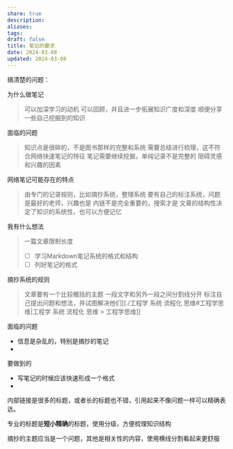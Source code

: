 ```yaml
---
share: true
description: 
aliases: 
tags: 
draft: false
title: 笔记的要求
date: 2024-03-08
updated: 2024-03-08
---
```

搞清楚的问题：

 为什么做笔记
> 可以加深学习的动机
> 可以回顾，并且进一步拓展知识广度和深度
> 顺便分享一些自己挖掘到的知识


面临的问题
> 知识点是很碎的，不是图书那样的完整和系统
> 需要总结进行梳理，这不符合网络快速笔记的特征
> 笔记需要继续挖掘，单纯记录不是完整的
> 阻碍灵感和兴趣的因素

网络笔记可能存在的特点
> 由专门的记录规则，比如摘抄系统，整理系统
> 要有自己的标注系统，问题是最好的老师，兴趣也是
> 内链不是完全重要的，搜索才是
> 文章的结构性决定了知识的系统性，也可以方便记忆

我有什么想法
> 一篇文章限制长度
> - [ ] 学习Markdown笔记系统的格式和结构
> - [ ] 列好笔记的格式
	
	
	
摘抄系统的规则
> 文章要有一个比较概括的主题
> 一段文字和另外一段之间分割线分开
> 标注自己提出问题和想法，并试图解决他们[[./工程学 系统 流程化 思维#工程学思维|工程学 系统 流程化 思维 > 工程学思维]]
	
	
	
面临的问题
- 信息是杂乱的，特别是摘抄的笔记
- 
要做到的
- 写笔记的时候应该快速形成一个格式
- 

内部链接是很多的标题，或者长的标题也不错，引用起来不像问题一样可以精确表达。

专业的标题是**短小精确**的标题，使用分级，方便梳理知识结构

摘抄的主题应当是一个问题，其他是相关性的内容，使用横线分割看起来更舒服


